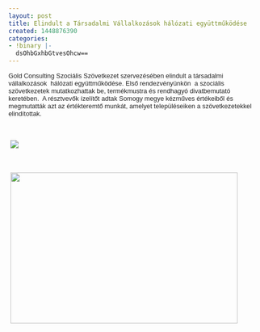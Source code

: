 ```yaml
---
layout: post
title: Elindult a Társadalmi Vállalkozások hálózati együttműködése
created: 1448876390
categories:
- !binary |-
  dsOhbGxhbGtvesOhcw==
---
```

<p><span style="color: #222222; font-family: arial, sans-serif; font-size: 12.8px;">Gold Consulting Szociális Szövetkezet szervezésében elindult a társadalmi vállalkozások&nbsp; hálózati együttműködése. Első rendezvényünkön&nbsp; a szociális szövetkezetek mutatkozhattak be, termékmustra és rendhagyó divatbemutató keretében.&nbsp; A résztvevők ízelítőt adtak Somogy megye kézműves értékeiből és megmutatták azt az értékteremtő munkát, amelyet településeiken a szövetkezetekkel&nbsp; elindítottak.</span></p><p>&nbsp;</p><p>&nbsp;<img src="/sites/goldconsulting.eu/files/img/DSC_0116_0.jpg"></p><p>&nbsp;</p><p>&nbsp;<img src="/sites/goldconsulting.eu/files/img/DSC_0318_0.jpg" width="450" height="299"></p><p><span style="color: #222222; font-family: arial, sans-serif; font-size: 12.8px;"><br></span></p>
